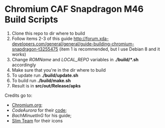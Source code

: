 # Chromium CAF Snapdragon M46 Build Scripts

1. Clone this repo to dir where to build
2. Follow items 2-3 of this guide http://forum.xda-developers.com/general/general/guide-building-chromium-snapdragon-t3255475
  (item 1 is recommended, but I use Debian 8 and it works)
3. Change *ROMName* and *LOCAL_REPO* variables in __./build/*.sh__ accordingly
4. Make sure that you're in the dir where to build
5. To update run **./build/update.sh**
6. To build run **./build/make.sh**
7. Result is in **src/out/Release/apks**

Credits go to:
- [Chromium.org](https://www.chromium.org/);
- *CodeAurora* for their [code](https://codeaurora.org/cgit/quic/chrome4sdp/chromium/src?h=m46);
- *BachMinuetInG* for his guide;
- [Slim Team](https://github.com/SlimRoms) for their icons
